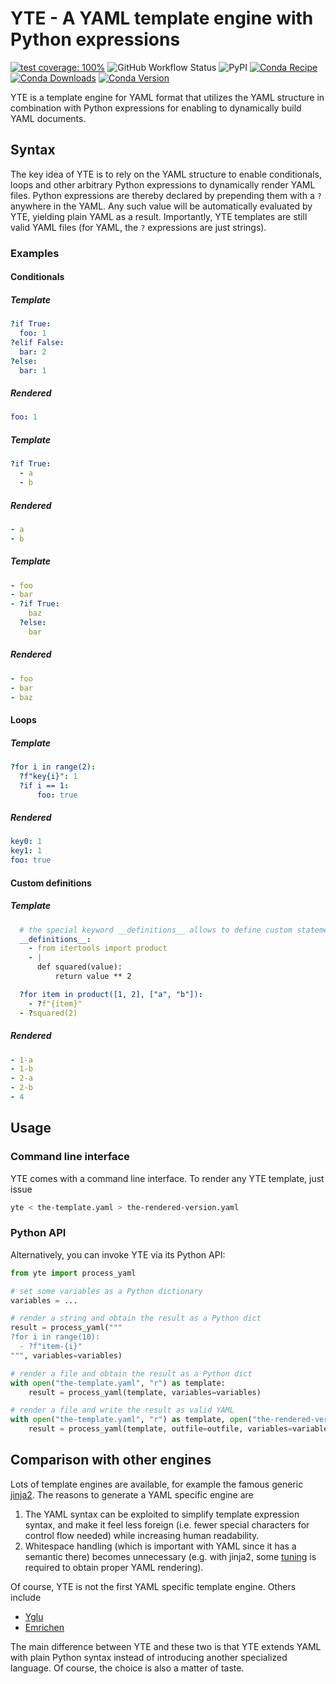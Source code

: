 # YTE - A YAML template engine with Python expressions

[![test coverage: 100%](https://img.shields.io/badge/test%20coverage-100%25-green)](https://github.com/koesterlab/yte/blob/main/pyproject.toml#L30)
![GitHub Workflow Status](https://img.shields.io/github/workflow/status/koesterlab/yte/CI)
![PyPI](https://img.shields.io/pypi/v/yte)
[![Conda Recipe](https://img.shields.io/badge/recipe-yte-green.svg)](https://anaconda.org/conda-forge/yte)
[![Conda Downloads](https://img.shields.io/conda/dn/conda-forge/yte.svg)](https://anaconda.org/conda-forge/yte)
[![Conda Version](https://img.shields.io/conda/vn/conda-forge/yte.svg)](https://github.com/conda-forge/yte-feedstock)


YTE is a template engine for YAML format that utilizes the YAML structure in combination with Python expressions for enabling to dynamically build YAML documents.

## Syntax

The key idea of YTE is to rely on the YAML structure to enable conditionals, loops and other arbitrary Python expressions to dynamically render YAML files.
Python expressions are thereby declared by prepending them with a `?` anywhere in the YAML.
Any such value will be automatically evaluated by YTE, yielding plain YAML as a result.
Importantly, YTE templates are still valid YAML files (for YAML, the `?` expressions are just strings).

### Examples

#### Conditionals

##### Template

```yaml
?if True:
  foo: 1
?elif False:
  bar: 2
?else:
  bar: 1
```

##### Rendered

```yaml
foo: 1
```

##### Template

```yaml
?if True:
  - a
  - b
```

##### Rendered

```yaml
- a
- b
```

##### Template

```yaml
- foo
- bar
- ?if True:
    baz
  ?else:
    bar
```

##### Rendered


```yaml
- foo
- bar
- baz
```


#### Loops

##### Template

```yaml
?for i in range(2):
  ?f"key{i}": 1
  ?if i == 1:
      foo: true
```

##### Rendered

```yaml
key0: 1
key1: 1
foo: true
```

#### Custom definitions

##### Template

```yaml
  # the special keyword __definitions__ allows to define custom statements
  __definitions__:
    - from itertools import product
    - |
      def squared(value):
          return value ** 2

  ?for item in product([1, 2], ["a", "b"]):
    - ?f"{item}"
  - ?squared(2)
```

##### Rendered

```yaml
- 1-a
- 1-b
- 2-a
- 2-b
- 4
```

## Usage

### Command line interface

YTE comes with a command line interface.
To render any YTE template, just issue

```bash
yte < the-template.yaml > the-rendered-version.yaml
```

### Python API

Alternatively, you can invoke YTE via its Python API:

```python
from yte import process_yaml

# set some variables as a Python dictionary
variables = ...

# render a string and obtain the result as a Python dict
result = process_yaml("""
?for i in range(10):
  - ?f"item-{i}"
""", variables=variables)

# render a file and obtain the result as a Python dict
with open("the-template.yaml", "r") as template:
    result = process_yaml(template, variables=variables)

# render a file and write the result as valid YAML
with open("the-template.yaml", "r") as template, open("the-rendered-version.yaml", "w") as outfile:
    result = process_yaml(template, outfile=outfile, variables=variables)
```

## Comparison with other engines

Lots of template engines are available, for example the famous generic [jinja2](https://jinja.palletsprojects.com).
The reasons to generate a YAML specific engine are

1. The YAML syntax can be exploited to simplify template expression syntax, and make it feel less foreign (i.e. fewer special characters for control flow needed) while increasing human readability.
2. Whitespace handling (which is important with YAML since it has a semantic there) becomes unnecessary (e.g. with jinja2, some [tuning](https://radeksprta.eu/posts/control-whitespace-in-ansible-templates) is required to obtain proper YAML rendering).

Of course, YTE is not the first YAML specific template engine.
Others include

* [Yglu](https://yglu.io)
* [Emrichen](https://github.com/con2/emrichen)

The main difference between YTE and these two is that YTE extends YAML with plain Python syntax instead of introducing another specialized language.
Of course, the choice is also a matter of taste.
